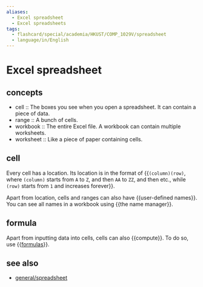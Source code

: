 ```yaml
---
aliases:
  - Excel spreadsheet
  - Excel spreadsheets
tags:
  - flashcard/special/academia/HKUST/COMP_1029V/spreadsheet
  - language/in/English
---
```


# Excel spreadsheet

## concepts

- cell :: The boxes you see when you open a spreadsheet. It can contain a piece of data. <!--SR:!2025-01-23,274,330-->
- range :: A bunch of cells. <!--SR:!2024-12-01,233,330-->
- workbook :: The entire Excel file. A workbook can contain multiple worksheets. <!--SR:!2025-01-02,260,330-->
- worksheet :: Like a piece of paper containing cells. <!--SR:!2024-04-28,66,310-->

## cell

Every cell has a location. Its location is in the format of {{`(column)(row)`, where `(column)` starts from `A` to `Z`, and then `AA` to `ZZ`, and then etc., while `(row)` starts from `1` and increases forever}}. <!--SR:!2024-10-14,178,310-->

Apart from location, cells and ranges can also have {{user-defined names}}. You can see all names in a workbook using {{the name manager}}. <!--SR:!2024-11-06,196,310!2024-12-27,253,330-->

## formula

Apart from inputting data into cells, cells can also {{compute}}. To do so, use {{[formulas](formula.md)}}. <!--SR:!2024-04-29,67,310!2025-01-07,259,330-->

## see also

- [general/spreadsheet](../../../../general/spreadsheet.md)
